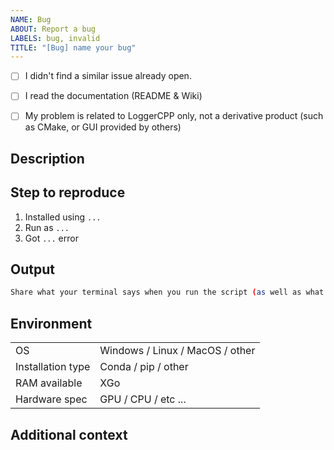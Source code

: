 ```yaml
---
NAME: Bug
ABOUT: Report a bug
LABELS: bug, invalid
TITLE: "[Bug] name your bug"
---
```


<!-- PLEASE READ THIS CAREFULLY :
- Any issue which does not respect following template or lack of information will be considered as invalid and automatically closed
- First check FAQ from wiki to see if your problem is not already known
-->

- [ ] I didn't find a similar issue already open.
- [ ] I read the documentation (README & Wiki)
- [ ] My problem is related to LoggerCPP only, not a derivative product (such as CMake, or GUI provided by others)


## Description

<!-- Give us a clear and concise description of the bug you are reporting. -->

## Step to reproduce

<!-- Indicates clearly steps to reproduce the behavior: -->

1. Installed using `...`
2. Run as `...`
3. Got `...` error

## Output

```bash
Share what your terminal says when you run the script (as well as what you would expect).
```

## Environment

<!-- Fill the following table -->

|                   |                                 |
| ----------------- | ------------------------------- |
| OS                | Windows / Linux / MacOS / other |
| Installation type | Conda / pip / other             |
| RAM available     | XGo                             |
| Hardware spec     | GPU / CPU / etc ...             |

## Additional context

<!-- Add any other context about the problem here, references, cites, etc.. -->
